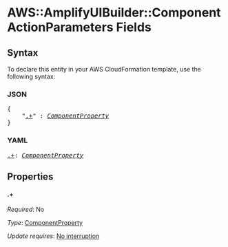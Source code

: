 # AWS::AmplifyUIBuilder::Component ActionParameters Fields

## Syntax

To declare this entity in your AWS CloudFormation template, use the following syntax:

### JSON

<pre>
{
    "<a href="#.+" title=".+">.+</a>" : <i><a href="componentproperty.md">ComponentProperty</a></i>
}
</pre>

### YAML

<pre>
<a href="#.+" title=".+">.+</a>: <i><a href="componentproperty.md">ComponentProperty</a></i>
</pre>

## Properties

#### \.+

_Required_: No

_Type_: <a href="componentproperty.md">ComponentProperty</a>

_Update requires_: [No interruption](https://docs.aws.amazon.com/AWSCloudFormation/latest/UserGuide/using-cfn-updating-stacks-update-behaviors.html#update-no-interrupt)
